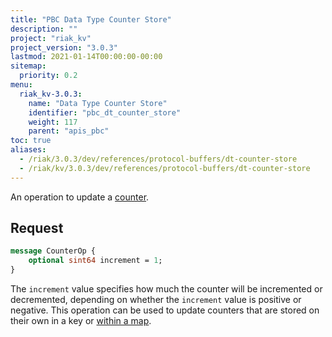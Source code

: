 ```yaml
---
title: "PBC Data Type Counter Store"
description: ""
project: "riak_kv"
project_version: "3.0.3"
lastmod: 2021-01-14T00:00:00-00:00
sitemap:
  priority: 0.2
menu:
  riak_kv-3.0.3:
    name: "Data Type Counter Store"
    identifier: "pbc_dt_counter_store"
    weight: 117
    parent: "apis_pbc"
toc: true
aliases:
  - /riak/3.0.3/dev/references/protocol-buffers/dt-counter-store
  - /riak/kv/3.0.3/dev/references/protocol-buffers/dt-counter-store
---
```


An operation to update a [counter]({{<baseurl>}}riak/kv/3.0.3/developing/data-types).

## Request

```protobuf
message CounterOp {
    optional sint64 increment = 1;
}
```

The `increment` value specifies how much the counter will be incremented
or decremented, depending on whether the `increment` value is positive
or negative. This operation can be used to update counters that are
stored on their own in a key or [within a map]({{<baseurl>}}riak/kv/3.0.3/developing/api/protocol-buffers/dt-map-store).

